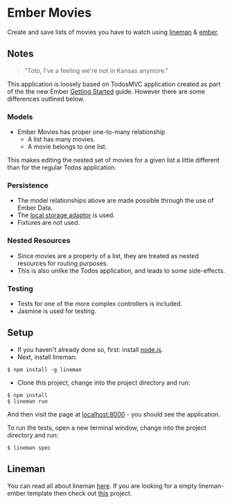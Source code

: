 # Ember Movies

Create and save lists of movies you have to watch using [lineman](https://github.com/testdouble/lineman)
& [ember](http://emberjs.com).

## Notes

> "Toto, I've a feeling we're not in Kansas anymore."

This application is loosely based on TodosMVC application created as part of the the
new Ember [Getting Started](http://emberjs.com/guides/getting-started/) guide. However
there are some differences outlined below.

### Models
* Ember Movies has proper one-to-many relationship
  * A list has many movies.
  * A movie belongs to one list.

This makes editing the nested set of movies for a given list a little different than for the regular Todos application.

### Persistence
  * The model relationships above are made possible through the use of Ember Data.
  * The [local storage adaptor](https://github.com/rpflorence/ember-localstorage-adapter) is used.
  * Fixtures are not used.

### Nested Resources
  * Since movies are a property of a list, they are treated as nested resources for routing purposes.
  * This is also unlike the Todos application, and leads to some side-effects.

### Testing
  * Tests for one of the more complex controllers is included.
  * Jasmine is used for testing.


## Setup
* If you haven't already done so, first: install [node.js](http://nodejs.org).
* Next, install lineman:

`$ npm install -g lineman`

* Clone this project, change into the project directory and run:

```
$ npm install
$ lineman run
```

And then visit the page at [localhost:8000](http://localhost:8000) - you should see the application.

To run the tests, open a new terminal window, change into the project directory and run:
```
$ lineman spec
```

## Lineman

You can read all about lineman [here](https://github.com/testdouble/lineman). If you are looking for a
empty lineman-ember template then check out [this](https://github.com/searls/lineman-ember-template/ ) project.

